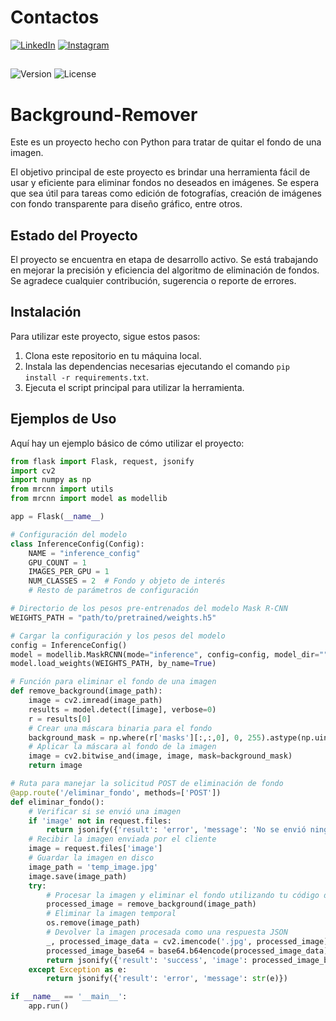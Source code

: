 # Contactos
[![LinkedIn](https://img.shields.io/badge/-LinkedIn-%230077B5?style=flat-square&logo=linkedin&logoColor=white)](https://www.linkedin.com/in/gabriel-calcagni-659907260) [![Instagram](https://img.shields.io/badge/-Instagram-%23E4405F?style=flat-square&logo=instagram&logoColor=white)](https://www.instagram.com/calcagni_gabriel26/?ishid=ZDdkNTZiNTM%3D) 
##
![Version](https://img.shields.io/badge/Version-1.0-blue.svg)
![License](https://img.shields.io/badge/License-GNU%20GPL--3.0-blue.svg)

# Background-Remover

Este es un proyecto hecho con Python para tratar de quitar el fondo de una imagen.

El objetivo principal de este proyecto es brindar una herramienta fácil de usar y eficiente para eliminar fondos no deseados en imágenes. Se espera que sea útil para tareas como edición de fotografías, creación de imágenes con fondo transparente para diseño gráfico, entre otros.

## Estado del Proyecto

El proyecto se encuentra en etapa de desarrollo activo. Se está trabajando en mejorar la precisión y eficiencia del algoritmo de eliminación de fondos. Se agradece cualquier contribución, sugerencia o reporte de errores.

## Instalación

Para utilizar este proyecto, sigue estos pasos:

1. Clona este repositorio en tu máquina local.
2. Instala las dependencias necesarias ejecutando el comando `pip install -r requirements.txt`.
3. Ejecuta el script principal para utilizar la herramienta.

## Ejemplos de Uso

Aquí hay un ejemplo básico de cómo utilizar el proyecto:

```python
from flask import Flask, request, jsonify
import cv2
import numpy as np
from mrcnn import utils
from mrcnn import model as modellib

app = Flask(__name__)

# Configuración del modelo
class InferenceConfig(Config):
    NAME = "inference_config"
    GPU_COUNT = 1
    IMAGES_PER_GPU = 1
    NUM_CLASSES = 2  # Fondo y objeto de interés
    # Resto de parámetros de configuración

# Directorio de los pesos pre-entrenados del modelo Mask R-CNN
WEIGHTS_PATH = "path/to/pretrained/weights.h5"

# Cargar la configuración y los pesos del modelo
config = InferenceConfig()
model = modellib.MaskRCNN(mode="inference", config=config, model_dir="")
model.load_weights(WEIGHTS_PATH, by_name=True)

# Función para eliminar el fondo de una imagen
def remove_background(image_path):
    image = cv2.imread(image_path)
    results = model.detect([image], verbose=0)
    r = results[0]
    # Crear una máscara binaria para el fondo
    background_mask = np.where(r['masks'][:,:,0], 0, 255).astype(np.uint8)
    # Aplicar la máscara al fondo de la imagen
    image = cv2.bitwise_and(image, image, mask=background_mask)
    return image

# Ruta para manejar la solicitud POST de eliminación de fondo
@app.route('/eliminar_fondo', methods=['POST'])
def eliminar_fondo():
    # Verificar si se envió una imagen
    if 'image' not in request.files:
        return jsonify({'result': 'error', 'message': 'No se envió ninguna imagen'})
    # Recibir la imagen enviada por el cliente
    image = request.files['image']
    # Guardar la imagen en disco
    image_path = 'temp_image.jpg'
    image.save(image_path)
    try:
        # Procesar la imagen y eliminar el fondo utilizando tu código de eliminación de fondo
        processed_image = remove_background(image_path)
        # Eliminar la imagen temporal
        os.remove(image_path)
        # Devolver la imagen procesada como una respuesta JSON
        _, processed_image_data = cv2.imencode('.jpg', processed_image)
        processed_image_base64 = base64.b64encode(processed_image_data).decode('utf-8')
        return jsonify({'result': 'success', 'image': processed_image_base64})
    except Exception as e:
        return jsonify({'result': 'error', 'message': str(e)})

if __name__ == '__main__':
    app.run()

